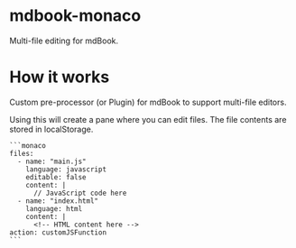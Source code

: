 # mdbook-monaco
Multi-file editing for mdBook. 

# How it works

Custom pre-processor (or Plugin) for mdBook to support multi-file editors. 

Using this will create a pane where you can edit files. The file contents are stored in localStorage. 

````
```monaco
files:
  - name: "main.js"
    language: javascript
    editable: false
    content: |
      // JavaScript code here
  - name: "index.html"
    language: html
    content: |
      <!-- HTML content here -->
action: customJSFunction
```
````
